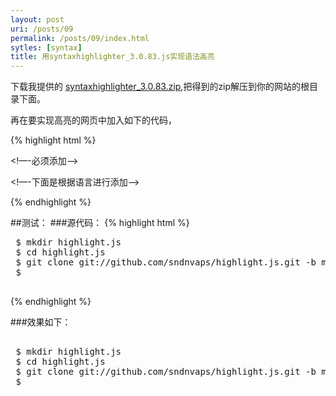```yaml
---
layout: post
uri: /posts/09
permalink: /posts/09/index.html
sytles: [syntax]
title: 用syntaxhighlighter_3.0.83.js实现语法高亮
---
```



下载我提供的
[syntaxhighlighter_3.0.83.zip](/images/post/download/syntaxhighlighter_3.0.83.zip "syntaxhighlighter_3.0.83.zip"),把得到的zip解压到你的网站的根目录下面。

再在要实现高亮的网页中加入如下的代码，

{% highlight html %}

<!—-必须添加--> 
<script type="text/javascript" src="scripts/shCore.js"></script> 
<!—-下面是根据语言进行添加--> 
<script type="text/javascript" src="scripts/shBrushJScript.js"></script>
 <script type="text/javascript" src="scripts/shBrushCSharp.js"></script> 
 <script type="text/javascript" src="scripts/shBrushBash.js"></script>
 <!--添加了JScript,Bash,CSharp三个语言的支持-->
  <link type="text/css" rel="stylesheet" href="styles/shCoreDefault.css"/>
 <script type="text/javascript">SyntaxHighlighter.all();</script>  

{% endhighlight %}

##测试：
###源代码：
 {% highlight html %}
<pre class="brush: bash;">
 $ mkdir highlight.js
 $ cd highlight.js
 $ git clone git://github.com/sndnvaps/highlight.js.git -b master ./
 $ 

</pre>
{% endhighlight %}

###效果如下：

<pre class="brush: bash;">

 $ mkdir highlight.js
 $ cd highlight.js
 $ git clone git://github.com/sndnvaps/highlight.js.git -b master ./
 $ 
</pre>




